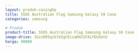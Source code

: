 ```yaml
---
layout: produk-casinghp
title: 5SOS Australian Flag Samsung Galaxy S9 Case
categories: samsung

# Produk
product-title: 5SOS Australian Flag Samsung Galaxy S9 Case
image-drive: 1Gzs095qik7e5gCEisaKHJ1FAiYEUXatU
harga: 90000
---
```

